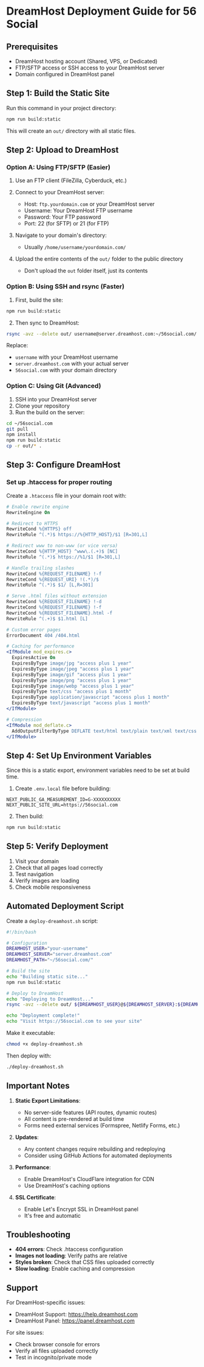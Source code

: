 # DreamHost Deployment Guide for 56 Social

## Prerequisites
- DreamHost hosting account (Shared, VPS, or Dedicated)
- FTP/SFTP access or SSH access to your DreamHost server
- Domain configured in DreamHost panel

## Step 1: Build the Static Site

Run this command in your project directory:

```bash
npm run build:static
```

This will create an `out/` directory with all static files.

## Step 2: Upload to DreamHost

### Option A: Using FTP/SFTP (Easier)

1. Use an FTP client (FileZilla, Cyberduck, etc.)
2. Connect to your DreamHost server:
   - Host: `ftp.yourdomain.com` or your DreamHost server
   - Username: Your DreamHost FTP username
   - Password: Your FTP password
   - Port: 22 (for SFTP) or 21 (for FTP)

3. Navigate to your domain's directory:
   - Usually `/home/username/yourdomain.com/`

4. Upload the entire contents of the `out/` folder to the public directory
   - Don't upload the `out` folder itself, just its contents

### Option B: Using SSH and rsync (Faster)

1. First, build the site:
```bash
npm run build:static
```

2. Then sync to DreamHost:
```bash
rsync -avz --delete out/ username@server.dreamhost.com:~/56social.com/
```

Replace:
- `username` with your DreamHost username
- `server.dreamhost.com` with your actual server
- `56social.com` with your domain directory

### Option C: Using Git (Advanced)

1. SSH into your DreamHost server
2. Clone your repository
3. Run the build on the server:
```bash
cd ~/56social.com
git pull
npm install
npm run build:static
cp -r out/* .
```

## Step 3: Configure DreamHost

### Set up .htaccess for proper routing

Create a `.htaccess` file in your domain root with:

```apache
# Enable rewrite engine
RewriteEngine On

# Redirect to HTTPS
RewriteCond %{HTTPS} off
RewriteRule ^(.*)$ https://%{HTTP_HOST}/$1 [R=301,L]

# Redirect www to non-www (or vice versa)
RewriteCond %{HTTP_HOST} ^www\.(.+)$ [NC]
RewriteRule ^(.*)$ https://%1/$1 [R=301,L]

# Handle trailing slashes
RewriteCond %{REQUEST_FILENAME} !-f
RewriteCond %{REQUEST_URI} !(.*)/$
RewriteRule ^(.*)$ $1/ [L,R=301]

# Serve .html files without extension
RewriteCond %{REQUEST_FILENAME} !-d
RewriteCond %{REQUEST_FILENAME} !-f
RewriteCond %{REQUEST_FILENAME}.html -f
RewriteRule ^(.+)$ $1.html [L]

# Custom error pages
ErrorDocument 404 /404.html

# Caching for performance
<IfModule mod_expires.c>
  ExpiresActive On
  ExpiresByType image/jpg "access plus 1 year"
  ExpiresByType image/jpeg "access plus 1 year"
  ExpiresByType image/gif "access plus 1 year"
  ExpiresByType image/png "access plus 1 year"
  ExpiresByType image/webp "access plus 1 year"
  ExpiresByType text/css "access plus 1 month"
  ExpiresByType application/javascript "access plus 1 month"
  ExpiresByType text/javascript "access plus 1 month"
</IfModule>

# Compression
<IfModule mod_deflate.c>
  AddOutputFilterByType DEFLATE text/html text/plain text/xml text/css text/javascript application/javascript
</IfModule>
```

## Step 4: Set Up Environment Variables

Since this is a static export, environment variables need to be set at build time.

1. Create `.env.local` file before building:
```
NEXT_PUBLIC_GA_MEASUREMENT_ID=G-XXXXXXXXXX
NEXT_PUBLIC_SITE_URL=https://56social.com
```

2. Then build:
```bash
npm run build:static
```

## Step 5: Verify Deployment

1. Visit your domain
2. Check that all pages load correctly
3. Test navigation
4. Verify images are loading
5. Check mobile responsiveness

## Automated Deployment Script

Create a `deploy-dreamhost.sh` script:

```bash
#!/bin/bash

# Configuration
DREAMHOST_USER="your-username"
DREAMHOST_SERVER="server.dreamhost.com"
DREAMHOST_PATH="~/56social.com/"

# Build the site
echo "Building static site..."
npm run build:static

# Deploy to DreamHost
echo "Deploying to DreamHost..."
rsync -avz --delete out/ ${DREAMHOST_USER}@${DREAMHOST_SERVER}:${DREAMHOST_PATH}

echo "Deployment complete!"
echo "Visit https://56social.com to see your site"
```

Make it executable:
```bash
chmod +x deploy-dreamhost.sh
```

Then deploy with:
```bash
./deploy-dreamhost.sh
```

## Important Notes

1. **Static Export Limitations**:
   - No server-side features (API routes, dynamic routes)
   - All content is pre-rendered at build time
   - Forms need external services (Formspree, Netlify Forms, etc.)

2. **Updates**:
   - Any content changes require rebuilding and redeploying
   - Consider using GitHub Actions for automated deployments

3. **Performance**:
   - Enable DreamHost's CloudFlare integration for CDN
   - Use DreamHost's caching options

4. **SSL Certificate**:
   - Enable Let's Encrypt SSL in DreamHost panel
   - It's free and automatic

## Troubleshooting

- **404 errors**: Check .htaccess configuration
- **Images not loading**: Verify paths are relative
- **Styles broken**: Check that CSS files uploaded correctly
- **Slow loading**: Enable caching and compression

## Support

For DreamHost-specific issues:
- DreamHost Support: https://help.dreamhost.com
- DreamHost Panel: https://panel.dreamhost.com

For site issues:
- Check browser console for errors
- Verify all files uploaded correctly
- Test in incognito/private mode
